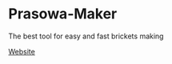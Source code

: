 # Prasowa-Maker
The best tool for easy and fast brickets making


[Website](http://prasowamaker.ct8.pl)

